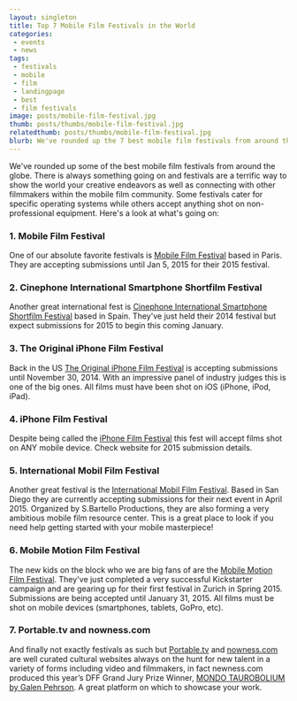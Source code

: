 ```yaml
---
layout: singleton
title: Top 7 Mobile Film Festivals in the World
categories:
 - events
 - news
tags:
 - festivals
 - mobile
 - film
 - landingpage
 - best
 - film festivals
image: posts/mobile-film-festival.jpg
thumb: posts/thumbs/mobile-film-festival.jpg
relatedthumb: posts/thumbs/mobile-film-festival.jpg
blurb: We've rounded up the 7 best mobile film festivals from around the globe.
---
```


We've rounded up some of the best mobile film festivals from around the globe. There is always something going on and festivals are a terrific way to show the world your creative endeavors as well as connecting with other filmmakers within the mobile film community. Some festivals cater for specific operating systems while others accept anything shot on non-professional equipment. Here's a look at what's going on:


### 1. Mobile Film Festival
One of our absolute favorite festivals is <a href="http://fr.mobilefilmfestival.com" target="_blank">Mobile Film Festival</a> based in Paris. They are accepting submissions until Jan 5, 2015 for their 2015 festival.


### 2. Cinephone International Smartphone Shortfilm Festival
Another great international fest is <a href="http://www.cinephone.org" target="_blank">Cinephone International Smartphone Shortfilm Festival</a> based in Spain. They've just held their 2014 festival but expect submissions for 2015 to begin this coming January.


### 3. The Original iPhone Film Festival
Back in the US <a href="http://iphonefilmmaker.com/" target="_blank">The Original iPhone Film Festival</a> is accepting submissions until November 30, 2014. With an impressive panel of industry judges this is one of the big ones. All films must have been shot on iOS (iPhone, iPod, iPad).


### 4. iPhone Film Festival
Despite being called the <a href="http://www.iphoneff.com" target="_blank">iPhone Film Festival</a> this fest will accept films shot on ANY mobile device. Check website for 2015 submission details.


### 5. International Mobil Film Festival
Another great festival is the <a href="http://www.mobilfilmfestival.com" target="_blank">International Mobil Film Festival</a>. Based in San Diego they are currently accepting submissions for their next event in April 2015. Organized by S.Bartello Productions, they are also forming a very ambitious mobile film resource center. This is a great place to look if you need help getting started with your mobile masterpiece!


### 6. Mobile Motion Film Festival

The new kids on the block who we are big fans of are the <a href="http://momofilmfest.com" target="_blank">Mobile Motion Film Festival</a>. They've just completed a very successful Kickstarter campaign and are gearing up for their first festival in Zurich in Spring 2015. Submissions are being accepted until January 31, 2015. All films must be shot on mobile devices (smartphones, tablets, GoPro, etc).

### 7. Portable.tv and nowness.com

And finally not exactly festivals as such but <a href="http://Portable.tv/" target="_blank">Portable.tv</a> and <a href="http://nowness.com/" target="_blank">nowness.com</a> are well curated cultural websites always on the hunt for new talent in a variety of forms including video and filmmakers, in fact newness.com produced this year’s DFF Grand Jury Prize Winner, <a href="/films/news/2014/12/31/competitive-shorts.html">MONDO TAUROBOLIUM by Galen Pehrson</a>. A great platform on which to showcase your work.